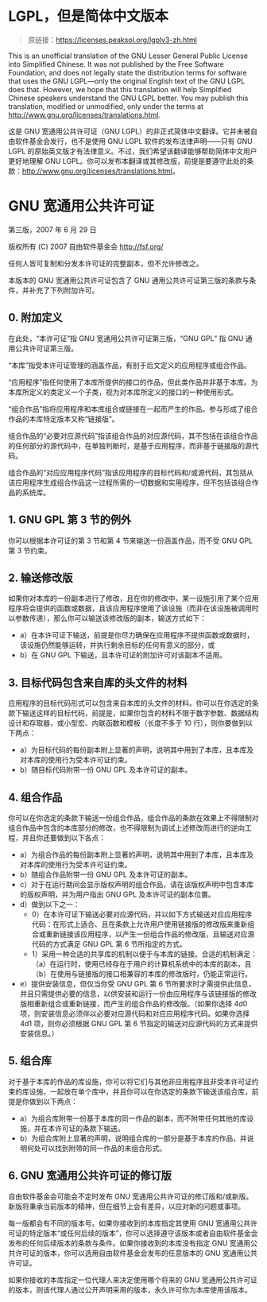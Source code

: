 # LGPL，但是简体中文版本
> 原链接：<https://licenses.peaksol.org/lgplv3-zh.html>

<div id="top"></div>
	<div id="content">
<p>This is an unofficial translation of the GNU Lesser General Public License into Simplified Chinese. It was not published by the Free Software Foundation, and does not legally state the distribution terms for software that uses the GNU LGPL—only the original English text of the GNU LGPL does that. However, we hope that this translation will help Simplified Chinese speakers understand the GNU LGPL better. You may publish this translation, modified or unmodified, only under the terms at <a href="http://www.gnu.org/licenses/translations.html">http://www.gnu.org/licenses/translations.html</a>.</p>
<p>这是 GNU 宽通用公共许可证（GNU LGPL）的非正式简体中文翻译。它并未被自由软件基金会发行，也不是使用 GNU LGPL 软件的发布法律声明——只有 GNU LGPL 的原始英文版才有法律意义。不过，我们希望该翻译能够帮助简体中文用户更好地理解 GNU LGPL。你可以发布本翻译或其修改版，前提是要遵守此处的条款：<a href="http://www.gnu.org/licenses/translations.html">http://www.gnu.org/licenses/translations.html</a>。</p>

<h1>GNU 宽通用公共许可证</h1>
<p>第三版，2007 年 6 月 29 日</p>
<p>版权所有 (C) 2007 自由软件基金会 <a href="http://fsf.org/">http://fsf.org/</a></p>
<p>任何人皆可复制和分发本许可证的完整副本，但不允许修改之。</p>
<p>本版本的 GNU 宽通用公共许可证包含了 GNU 通用公共许可证第三版的条款与条件，并补充了下列附加许可。</p>
<h2>0. 附加定义</h2>
<p>在此处，“本许可证”指 GNU 宽通用公共许可证第三版，“GNU GPL” 指 GNU 通用公共许可证第三版。</p>
<p>“本库”指受本许可证管理的涵盖作品，有别于后文定义的应用程序或组合作品。</p>
<p>“应用程序”指任何使用了本库所提供的接口的作品，但此类作品并非基于本库。为本库所定义的类定义一个子类，视为对本库所定义的接口的一种使用形式。</p>
<p>“组合作品”指将应用程序和本库组合或链接在一起而产生的作品。参与形成了组合作品的本库特定版本又称“链接版”。</p>
<p>组合作品的“必要对应源代码”指该组合作品的对应源代码，其不包括在该组合作品的任何部分的源代码中，在单独判断时，是基于应用程序，而非基于链接版的源代码。</p>
<p>组合作品的“对应应用程序代码”指该应用程序的目标代码和/或源代码，其包括从该应用程序生成组合作品这一过程所需的一切数据和实用程序，但不包括该组合作品的系统库。</p>
<h2>1. GNU GPL 第 3 节的例外</h2>
<p>你可以根据本许可证的第 3 节和第 4 节来输送一份涵盖作品，而不受 GNU GPL 第 3 节约束。</p>
<h2>2. 输送修改版</h2>
<p>如果你对本库的一份副本进行了修改，且在你的修改中，某一设施引用了某个应用程序将会提供的函数或数据，且该应用程序使用了该设施（而非在该设施被调用时以参数传递），那么你可以输送该修改版的副本，输送方式如下：</p>
<ul>
<li>a）在本许可证下输送，前提是你尽力确保在应用程序不提供函数或数据时，该设施仍然能够运转，并执行剩余目标的任何有意义的部分，或</li>
<li>b）在 GNU GPL 下输送，且本许可证的附加许可对该副本不适用。</li>
</ul>
<h2>3. 目标代码包含来自库的头文件的材料</h2>
<p>应用程序的目标代码形式可以包含来自本库的头文件的材料。你可以在你选定的条款下输送这样的目标代码，前提是，如果你包含的材料不限于数字参数、数据结构设计和存取器，或小型宏、内联函数和模板（长度不多于 10 行），则你要做到以下两点：</p>
<ul>
<li>a）为目标代码的每份副本附上显著的声明，说明其中用到了本库，且本库及对本库的使用行为受本许可证约束。</li>
<li>b）随目标代码附带一份 GNU GPL 及本许可证的副本。</li>
</ul>
<h2>4. 组合作品</h2>
<p>你可以在你选定的条款下输送一份组合作品，组合作品的条款在效果上不得限制对组合作品中包含的本库部分的修改，也不得限制为调试上述修改而进行的逆向工程，并且你还要做到以下各点：</p>
<ul>
<li>a）为组合作品的每份副本附上显著的声明，说明其中用到了本库，且本库及对本库的使用行为受本许可证约束。</li>
<li>b）随组合作品附带一份 GNU GPL 及本许可证的副本。</li>
<li>c）对于在运行期间会显示版权声明的组合作品，请在该版权声明中包含本库的版权声明，并为用户指出 GNU GPL 及本许可证的副本位置。</li>
<li>d）做到以下之一：<ul>
<li>0）在本许可证下输送必要对应源代码，并以如下方式输送对应应用程序代码：在形式上适合、且在条款上允许用户使用链接版的修改版来重新组合或重新链接该应用程序，以产生一份组合作品的修改版，且输送对应源代码的方式满足 GNU GPL 第 6 节所指定的方式。</li>
<li>1）采用一种合适的共享库的机制以便于与本库的链接。合适的机制满足：（a）在运行时，使用已经存在于用户的计算机系统中的本库的副本，且（b）在使用与链接版的接口相兼容的本库的修改版时，仍能正常运行。</li>
</ul>
</li>
<li>e）提供安装信息，但仅当你受 GNU GPL 第 6 节所要求时才需提供此信息，并且只需提供必要的信息，以供安装和运行一份由应用程序与该链接版的修改版相重新组合或重新链接，而产生的组合作品的修改版。（如果你选择 4d0 项，则安装信息必须伴以必要对应源代码和对应应用程序代码。如果你选择 4d1 项，则你必须根据 GNU GPL 第 6 节指定的输送对应源代码的方式来提供安装信息。）</li>
</ul>
<h2>5. 组合库</h2>
<p>对于基于本库的作品的库设施，你可以将它们与其他非应用程序且非受本许可证约束的库设施，一起放在单个库中，并且你可以在你选定的条款下输送该组合库，前提是你做到以下两点：</p>
<ul>
<li>a）为组合库附带一份基于本库的同一作品的副本，而不附带任何其他的库设施，并在本许可证的条款下输送。</li>
<li>b）为组合库附上显著的声明，说明组合库的一部分是基于本库的作品，并说明何处可以找到附带的同一作品的未组合形式。</li>
</ul>
<h2>6. GNU 宽通用公共许可证的修订版</h2>
<p>自由软件基金会可能会不定时发布 GNU 宽通用公共许可证的修订版和/或新版。新版将秉承当前版本的精神，但在细节上会有差异，以应对新的问题或事项。</p>
<p>每一版都会有不同的版本号。如果你接收到的本库指定其使用 GNU 宽通用公共许可证的特定版本“或任何后续的版本”，你可以选择遵守该版本或者自由软件基金会发布的任何后续版本的条款与条件。如果你接收到的本库没有指定 GNU 宽通用公共许可证的版本，你可以选用自由软件基金会发布的任意版本的 GNU 宽通用公共许可证。</p>
<p>如果你接收的本库指定一位代理人来决定使用哪个将来的 GNU 宽通用公共许可证的版本，则该代理人通过公开声明采用的版本，永久许可你为本库使用该版本。</p>	</div>